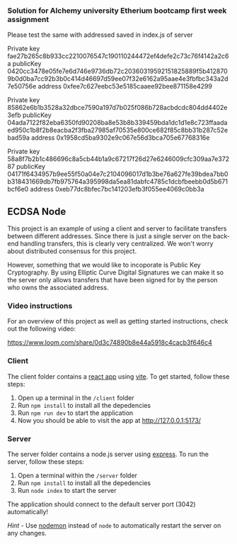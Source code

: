 
### Solution for Alchemy university Etherium bootcamp first week assignment

Please test the same with addressed saved in index.js of server

Private key fae27b265c8b933cc2210076547c190110244472ef4defe2c73c76f4142a2c6a 
publicKey 0420cc3478e05fe7e6d746e9736db72c20360319592151825889f5b4128709b0d0ba7cc92b3b0c414d46697d59ee07f32e6162a95aae4e3fbfbc343a2d7e50756e 
address 0xfee7c627eebc53e5185caaee92bee871158e4299
 
Private key 85862e6b1b3528a32dbce7590a197d7b025f086b728acbdcdc804dd4402e3efb 
publicKey 04ada7122f82eba6350fd90208ba8e53b8b339459bda1dc1d1e8c723ffaadaed950c1b8f2b8eacba2f3fba27985af70535e800ce682f85c8bb31b287c52ebad59a 
address 0x1958cd5ba9302e9c067e56d3bca705e67768316e
 
Private key 58a8f7b2b1c486696c8a5cb44b1a9c67217f26d27e6246009cfc309aa7e37287 
publicKey 04171f6434957b9ee55f50a04e7c2104096017d1b3be76a627fe39bdea7bb0b318431669db7fb975764a395998da5ea81dabfc4785c1dcbfbeebb0d5b671bcf6e0 
address 0xeb77dc8bfec7bc141203efb3f055ee4069c0bb3a
 

## ECDSA Node

This project is an example of using a client and server to facilitate transfers between different addresses. Since there is just a single server on the back-end handling transfers, this is clearly very centralized. We won't worry about distributed consensus for this project.

However, something that we would like to incoporate is Public Key Cryptography. By using Elliptic Curve Digital Signatures we can make it so the server only allows transfers that have been signed for by the person who owns the associated address.

### Video instructions
For an overview of this project as well as getting started instructions, check out the following video:

https://www.loom.com/share/0d3c74890b8e44a5918c4cacb3f646c4
 
### Client

The client folder contains a [react app](https://reactjs.org/) using [vite](https://vitejs.dev/). To get started, follow these steps:

1. Open up a terminal in the `/client` folder
2. Run `npm install` to install all the depedencies
3. Run `npm run dev` to start the application 
4. Now you should be able to visit the app at http://127.0.0.1:5173/

### Server

The server folder contains a node.js server using [express](https://expressjs.com/). To run the server, follow these steps:

1. Open a terminal within the `/server` folder 
2. Run `npm install` to install all the depedencies 
3. Run `node index` to start the server 

The application should connect to the default server port (3042) automatically! 

_Hint_ - Use [nodemon](https://www.npmjs.com/package/nodemon) instead of `node` to automatically restart the server on any changes.



